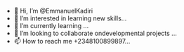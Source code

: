- 👋 Hi, I’m @EmmanuelKadiri
- 👀 I’m interested in learning new skills...
- 🌱 I’m currently learning  ...
- 💞️ I’m looking to collaborate ondevelopmental projects ...
- 📫 How to reach me +2348100899897...

<!---
EmmanuelKadiri/EmmanuelKadiri is a ✨ special ✨ repository because its `README.md` (this file) appears on your GitHub profile.
You can click the Preview link to take a look at your changes.
--->
